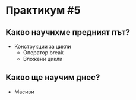 # Практикум #5
## Какво научихме предният път?
* Конструкции за цикли
	* Оператор break
	* Вложени цикли
## Какво ще научим днес?
* Масиви
